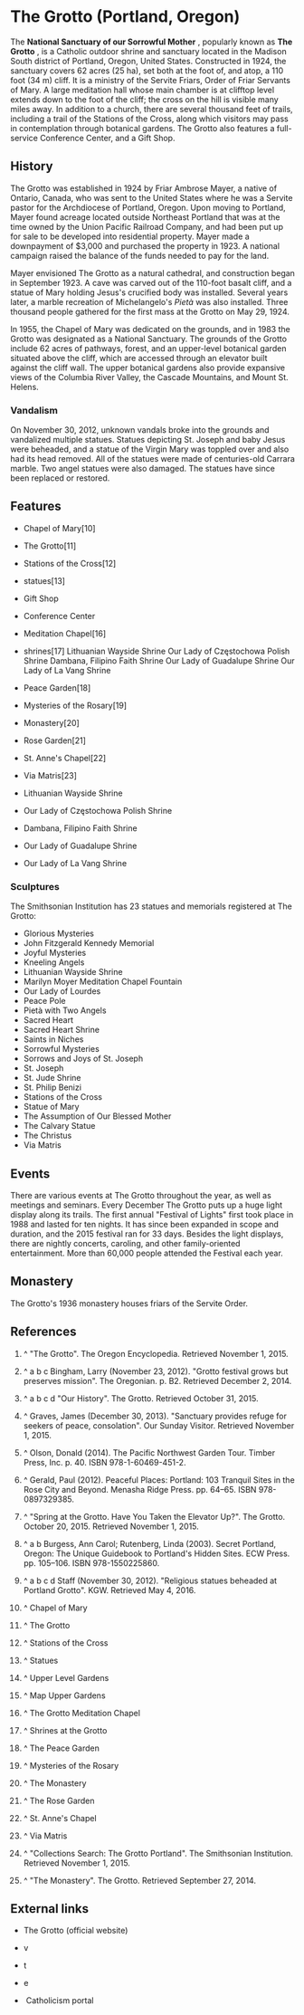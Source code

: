 # The Grotto (Portland, Oregon)

The **National Sanctuary of our Sorrowful Mother** , popularly known as **The Grotto** , is a Catholic outdoor shrine and sanctuary located in the Madison South district of Portland, Oregon, United States. Constructed in 1924, the sanctuary covers 62 acres (25 ha), set both at the foot of, and atop, a 110 foot (34 m) cliff. It is a ministry of the Servite Friars, Order of Friar Servants of Mary.
A large meditation hall whose main chamber is at clifftop level extends down to the foot of the cliff; the cross on the hill is visible many miles away. In addition to a church, there are several thousand feet of trails, including a trail of the Stations of the Cross, along which visitors may pass in contemplation through botanical gardens. The Grotto also features a full-service Conference Center, and a Gift Shop.

## History

The Grotto was established in 1924 by Friar Ambrose Mayer, a native of Ontario, Canada, who was sent to the United States where he was a Servite pastor for the Archdiocese of Portland, Oregon. Upon moving to Portland, Mayer found acreage located outside Northeast Portland that was at the time owned by the Union Pacific Railroad Company, and had been put up for sale to be developed into residential property. Mayer made a downpayment of $3,000 and purchased the property in 1923. A national campaign raised the balance of the funds needed to pay for the land.

Mayer envisioned The Grotto as a natural cathedral, and construction began in September 1923. A cave was carved out of the 110-foot basalt cliff, and a statue of Mary holding Jesus's crucified body was installed. Several years later, a marble recreation of Michelangelo's *Pietà*  was also installed. Three thousand people gathered for the first mass at the Grotto on May 29, 1924.

In 1955, the Chapel of Mary was dedicated on the grounds, and in 1983 the Grotto was designated as a National Sanctuary. The grounds of the Grotto include 62 acres of pathways, forest, and an upper-level botanical garden situated above the cliff, which are accessed through an elevator built against the cliff wall. The upper botanical gardens also provide expansive views of the Columbia River Valley, the Cascade Mountains, and Mount St. Helens.

### Vandalism

On November 30, 2012, unknown vandals broke into the grounds and vandalized multiple statues. Statues depicting St. Joseph and baby Jesus were beheaded, and a statue of the Virgin Mary was toppled over and also had its head removed. All of the statues were made of centuries-old Carrara marble. Two angel statues were also damaged. The statues have since been replaced or restored.

## Features

 - Chapel of Mary[10]
 - The Grotto[11]
 - Stations of the Cross[12]
 - statues[13]
 - Gift Shop
 - Conference Center

 - Meditation Chapel[16]
 - shrines[17]
Lithuanian Wayside Shrine
Our Lady of Częstochowa Polish Shrine
Dambana, Filipino Faith Shrine
Our Lady of Guadalupe Shrine
Our Lady of La Vang Shrine
 - Peace Garden[18]
 - Mysteries of the Rosary[19]
 - Monastery[20]
 - Rose Garden[21]
 - St. Anne's Chapel[22]
 - Via Matris[23]

 - Lithuanian Wayside Shrine
 - Our Lady of Częstochowa Polish Shrine
 - Dambana, Filipino Faith Shrine
 - Our Lady of Guadalupe Shrine
 - Our Lady of La Vang Shrine

### Sculptures

The Smithsonian Institution has 23 statues and memorials registered at The Grotto:

 - Glorious Mysteries
 - John Fitzgerald Kennedy Memorial
 - Joyful Mysteries
 - Kneeling Angels
 - Lithuanian Wayside Shrine
 - Marilyn Moyer Meditation Chapel Fountain
 - Our Lady of Lourdes
 - Peace Pole
 - Pietà with Two Angels
 - Sacred Heart
 - Sacred Heart Shrine
 - Saints in Niches
 - Sorrowful Mysteries
 - Sorrows and Joys of St. Joseph
 - St. Joseph
 - St. Jude Shrine
 - St. Philip Benizi
 - Stations of the Cross
 - Statue of Mary
 - The Assumption of Our Blessed Mother
 - The Calvary Statue
 - The Christus
 - Via Matris

## Events

There are various events at The Grotto throughout the year, as well as meetings and seminars. Every December The Grotto puts up a huge light display along its trails. The first annual "Festival of Lights" first took place in 1988 and lasted for ten nights. It has since been expanded in scope and duration, and the 2015 festival ran for 33 days.  Besides the light displays, there are nightly concerts, caroling, and other family-oriented entertainment. More than 60,000 people attended the Festival each year.

## Monastery

The Grotto's 1936 monastery houses friars of the Servite Order.

## References

 1. ^ "The Grotto". The Oregon Encyclopedia. Retrieved November 1, 2015.

 2. ^ a b c Bingham, Larry (November 23, 2012). "Grotto festival grows but preserves mission". The Oregonian. p. B2. Retrieved December 2, 2014.

 3. ^ a b c d "Our History". The Grotto. Retrieved October 31, 2015.

 4. ^ Graves, James (December 30, 2013). "Sanctuary provides refuge for seekers of peace, consolation". Our Sunday Visitor. Retrieved November 1, 2015.

 5. ^ Olson, Donald (2014). The Pacific Northwest Garden Tour. Timber Press, Inc. p. 40. ISBN 978-1-60469-451-2.

 6. ^ Gerald, Paul (2012). Peaceful Places: Portland: 103 Tranquil Sites in the Rose City and Beyond. Menasha Ridge Press. pp. 64–65. ISBN 978-0897329385.

 7. ^ "Spring at the Grotto. Have You Taken the Elevator Up?". The Grotto. October 20, 2015. Retrieved November 1, 2015.

 8. ^ a b Burgess, Ann Carol; Rutenberg, Linda (2003). Secret Portland, Oregon: The Unique Guidebook to Portland's Hidden Sites. ECW Press. pp. 105–106. ISBN 978-1550225860.

 9. ^ a b c d Staff (November 30, 2012). "Religious statues beheaded at Portland Grotto". KGW. Retrieved May 4, 2016.

 10. ^ Chapel of Mary

 11. ^ The Grotto

 12. ^ Stations of the Cross

 13. ^ Statues

 14. ^ Upper Level Gardens

 15. ^ Map Upper Gardens

 16. ^ The Grotto Meditation Chapel

 17. ^ Shrines at the Grotto

 18. ^ The Peace Garden

 19. ^ Mysteries of the Rosary

 20. ^ The Monastery

 21. ^ The Rose Garden

 22. ^ St. Anne's Chapel

 23. ^ Via Matris

 24. ^ "Collections Search: The Grotto Portland". The Smithsonian Institution. Retrieved November 1, 2015.

 25. ^ "The Monastery". The Grotto. Retrieved September 27, 2014.


## External links

 - The Grotto (official website)

 - v
 - t
 - e

 -  Catholicism portal

